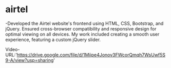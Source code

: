 # airtel
-Developed the Airtel website's frontend using HTML, CSS, Bootstrap, and jQuery.
Ensured cross-browser compatibility and responsive design for optimal viewing on all devices.
My work included creating a smooth  user experience, featuring a custom jQuery slider.


Video-URL:'https://drive.google.com/file/d/1Miipe4Jonov3FWcorQmqh7WsUwf5S9-A/view?usp=sharing'
